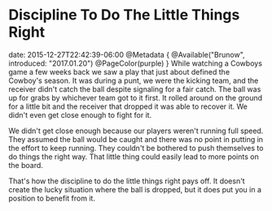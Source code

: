 # Discipline To Do The Little Things Right
date: 2015-12-27T22:42:39-06:00
@Metadata {
  @Available("Brunow", introduced: "2017.01.20")
  @PageColor(purple)
}
While watching a Cowboys game a few weeks back we saw a play that just about defined the Cowboy's season. It was during a punt, we were the kicking team, and the receiver didn't catch the ball despite signaling for a fair catch. The ball was up for grabs by whichever team got to it first. It rolled around on the ground for a little bit and the receiver that dropped it was able to recover it. We didn't even get close enough to fight for it.

We didn't get close enough because our players weren't running full speed. They assumed the ball would be caught and there was no point in putting in the effort to keep running. They couldn't be bothered to push themselves to do things the right way. That little thing could easily lead to more points on the board.

That's how the discipline to do the little things right pays off. It doesn't create the lucky situation where the ball is dropped, but it does put you in a position to benefit from it.
